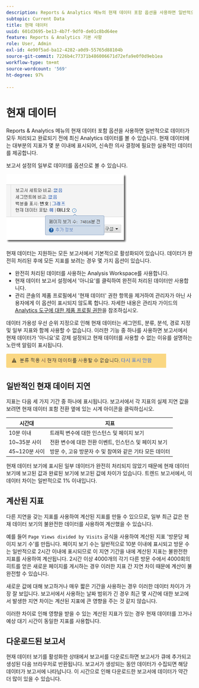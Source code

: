 ```yaml
---
description: Reports & Analytics 메뉴의 현재 데이터 포함 옵션을 사용하면 일반적으로 데이터가 모두 처리되고 완료되기 전에 최신 Analytics 데이터를 볼 수 있습니다. 현재 데이터에는 대부분의 지표가 몇 분 이내에 표시되어, 신속한 의사 결정에 필요한 실용적인 데이터를 제공합니다.
subtopic: Current Data
title: 현재 데이터
uuid: 601d3695-be13-4b7f-9df0-de01c8bd64ee
feature: Reports & Analytics 기본 사항
role: User, Admin
exl-id: 4e90f5ad-ba12-4282-a0d9-55765d88104b
source-git-commit: 7226b4c77371b486006671d72efa9e0f0d9eb1ea
workflow-type: tm+mt
source-wordcount: '569'
ht-degree: 97%

---
```


# 현재 데이터

Reports &amp; Analytics 메뉴의 현재 데이터 포함 옵션을 사용하면 일반적으로 데이터가 모두 처리되고 완료되기 전에 최신 Analytics 데이터를 볼 수 있습니다. 현재 데이터에는 대부분의 지표가 몇 분 이내에 표시되어, 신속한 의사 결정에 필요한 실용적인 데이터를 제공합니다.

보고서 설정의 일부로 데이터를 옵션으로 볼 수 있습니다.

![현재 데이터 스크린샷](assets/current_data.png)

현재 데이터는 지원하는 모든 보고서에서 기본적으로 활성화되어 있습니다. 데이터가 완전히 처리된 후에 모든 지표를 보려는 경우 몇 가지 옵션이 있습니다.

* 완전히 처리된 데이터를 사용하는 Analysis Workspace를 사용합니다.
* 현재 데이터 보고서 설정에서 &#39;아니요&#39;를 클릭하여 완전히 처리된 데이터만 사용합니다.
* 관리 콘솔의 제품 프로필에서 &#39;현재 데이터&#39; 권한 항목을 제거하여 관리자가 아닌 사용자에게 이 옵션이 표시되지 않도록 합니다. 자세한 내용은 관리자 가이드의 [Analytics 도구에 대한 제품 프로필 권한](/help/admin/admin-console/permissions/analytics-tools.md)을 참조하십시오.

데이터 가용성 우선 순위 지정으로 인해 현재 데이터는 세그먼트, 분류, 분석, 경로 지정 및 일부 지표와 함께 사용할 수 없습니다. 이러한 기능 중 하나를 사용하면 보고서에서 현재 데이터가 &#39;아니요&#39;로 강제 설정되고 현재 데이터를 사용할 수 없는 이유를 설명하는 노란색 알림이 표시됩니다.

![현재 데이터 알림](assets/current_data_notice.png)

## 일반적인 현재 데이터 지연

지표는 다음 세 가지 기간 중 하나에 표시됩니다. 보고서에서 각 지표의 실제 지연 값을 보려면 현재 데이터 포함 전환 옆에 있는 시계 아이콘을 클릭하십시오.

| 시간대 | 지표 |
| --- | --- |
| 10분 이내 | 트래픽 변수에 대한 인스턴스 및 페이지 보기 |
| 10~35분 사이 | 전환 변수에 대한 전환 이벤트, 인스턴스 및 페이지 보기 |
| 45~120분 사이 | 방문 수, 고유 방문자 수 및 참여와 같은 기타 모든 데이터 |

현재 데이터 보기에 표시된 일부 데이터가 완전히 처리되지 않았기 때문에 현재 데이터 보기에 보고된 값과 완료된 보기에 보고된 값에 차이가 있습니다. 트렌드 보고서에서, 이 데이터 차이는 일반적으로 1% 이내입니다.

## 계산된 지표

다른 지연을 갖는 지표를 사용하여 계산된 지표를 만들 수 있으므로, 일부 최근 값은 현재 데이터 보기의 불완전한 데이터를 사용하여 계산했을 수 있습니다.

예를 들어 `Page Views divided by Visits` 공식을 사용하여 계산된 지표 &#39;방문당 페이지 보기 수&#39;를 만듭니다. 페이지 보기 수는 일반적으로 10분 이내에 표시되고 방문 수는 일반적으로 2시간 이내에 표시되므로 이 지연 기간을 내에 계산된 지표는 불완전한 지표를 사용하여 계산됩니다. 2시간 이상 4000개의 각기 다른 방문 수에서 4000회의 히트를 얻은 새로운 페이지를 게시하는 경우 이러한 지표 간 지연 차이 때문에 계산이 불완전할 수 있습니다. 

새로운 값에 대해 보고하거나 매우 짧은 기간을 사용하는 경우 이러한 데이터 차이가 가장 잘 보입니다. 보고서에서 사용하는 날짜 범위가 긴 경우 최근 몇 시간에 대한 보고에서 발생한 지연 차이는 계산된 지표에 큰 영향을 주는 것 같지 않습니다.

이러한 차이로 인해 영향을 받을 수 있는 계산된 지표가 있는 경우 현재 데이터를 끄거나 예상 대기 시간이 동일한 지표를 사용합니다.

## 다운로드된 보고서

현재 데이터 보기를 활성화한 상태에서 보고서를 다운로드하면 보고서가 큐에 추가되고 생성된 다음 브라우저로 반환됩니다. 보고서가 생성되는 동안 데이터가 수집되면 해당 데이터가 보고서에 나타납니다. 이 시간으로 인해 다운로드한 보고서에 데이터가 약간 더 많이 있을 수 있습니다.
